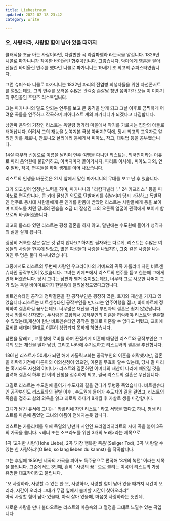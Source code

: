 ```yaml
---
title: Liebestraum
updated: 2022-02-18 23:42
category: write

---
```


### 오, 사랑하라, 사랑할 힘이 남아 있을 때까지



클래식을 조금 아는 사람이라면, 다알만한 곡 라캄파넬라 라는곡을 알겁니다.
1826년 니콜로 파가니니가 작곡한 바이올린 협주곡입니다.
그렇습니다. 악마에게 영혼을 팔아 신들린 바이올린 연주를 했다던 니콜로 파가니니는 19세기 초 최고의 슈퍼스타였습니다.

그런 슈퍼스타 니콜로 파가니니는 1832년 파리의 전염병 희생자들을 위한 자선콘서트를 열었는데요. 
그의 연주를 보러온 수많은 관객중 존잘남 청년 음악가가 오늘 이 이야기의 주인공인 프란츠 리스트입니다.

그는 파가니니의 말도 안되는 연주를 보고 큰 충격을 받게 되고 그날 이후로 끔찍하게 어려운 곡들을 연주하고 작곡하며 피아니스트 계의 파가니니가 되겠다고 다짐합니다.

낭만파 음악의 거장인 리스트는 독일령 헝가리 마을에서 악기를 가르치는 집안의 아들로 태어납니다. 어려서 그의 재능을 눈여겨본 극성 아버지? 덕에, 당시 최고의 교육자로 알려진 카를 체르니, 안토니오 살리에리 등에게서 피아노, 작고, 대위법 등을 공부했습니다.

14살 때부터 신동으로 이름을 날리며 연주 여행을 다니던 리스트는, 외국인이라는 이유로 파리 음악원에 불합격하고, 아버지마저 돌아가시자,
파리로 이사해 , 피아노 과외, 연주 알바, 작곡, 편곡들을 하며 생계를 이어 나갔습니다.

리스트의 인생을 바꾼것은 21세 앞에서 말한 파가니니의 무대를 보고 난 후 였습니다.

그가 되고싶어 엄청난 노력을 하며, 파가니니의 ' 라캄파넬라 ', ' 24 카프리스 ' 등을 피아노로 편곡합니다.
큰 키에 잘생긴 외모로 단발머리를 휘날리며 당시 과감하고 폭발적인 연주로 동시대 사람들에게 큰 인기를 한몸에 받았던 리스트는 사람들에게 등을 보이며 피아노를 치던 당대의 관습을 조금 더 잘생긴 그의 오른쪽 얼굴이 관객에게 보이게 함으로써 바꿔버렸습니다.

최고의 톱스타 였던 리스트는 평생 결혼을 하지 않고, 말년에는 수도원에 들어가 성직자의 삶을 살게 됩니다.

굉장히 거룩한 삶은 살은 것 같지 않나요? 
하지만 필자와는 다르게, 리스트는 수많은 여성들의 사랑을 한몸에 받았고, 많은 여성들과 사랑을 나눴지만, 그중 깊은 사랑을 나눈 여인 두 명은 둘다 유부녀였습니다. 

그중에서도 리스트의 두번째 사랑인 우크라이나의 키예프의 귀족 카롤리네 자인 비트겐슈타인 공작부인이 있었습니다. 
그녀는 키예프에서 리스트의 연주를 듣고 한눈에 그에게 반해 버렸습니다. 당시 그녀는 남편과 별거 중이었는데요, 너무라 그르 사모한 나머지 그가 있는 독일 바이마르까지 한달음에 달려올정도였다고합니다.

비트겐슈타인 공작과 정략결혼을 한 공작부인은 굉장히 많은, 토지와 재산을 가지고 있었습니다.리스트는 비트겐슈타인 공작부인을 만나고는 연주여행을 접고, 바이마르에 정착하여 결혼하길 꿈꾸는데요. 너무많은 재산을 가진 부인과의 결혼은 쉽지 않았답니다.당시 카톨릭 신자였던, 두사람은 교황께서 공작부인의 이혼을 허락해야 리스트와 결혼할 수 있었는데,재산이 탐난 비트겐슈타인 공작은 절대로 이혼할 수 없다고 버텼고, 교회에 로비를 해대며 절대로 이혼이 성립되지 못하게 하였습니다.

남편을 달래고 , 교황청에 로비를 하며 끈질기게 이혼에 매달린 리스트와 공작부인은 그녀의 모든 재산을 딸과 남편, 그리고 나라에 주기로하고 리스트와의 결혼을 추진합니다.

1861년 리스트가 50세가 되던 해에 카톨릭교회는 공작부인의 이혼을 허락했지만, 결혼을 허락하기전에 다른이의 이의신청이 있으면, 이혼을 무효화 할수 있는데, 당시 딸 마리는 혹시라도 자신의 어머니가 리스트와 결혼하면 어머니의 재산이 나라에 빼앗길 것을 염려해 결혼식 하루 전 이의 신청을 접수하게 되고, 결국 리스트의 결혼은 무산됩니다.

그길로 리스트는 수도원에 들어가 수도자의 길을 걷다가 투병중 죽었습니다.
비트겐슈타인 공작부인도 리스트와의 결별 이후 , 수도원에 들어가 수도자의 길을 걸었고, 리스트의 죽음을 접하고 삶의 의욕을 잃고 괴로워 하다가 8개월 후 자살로 생을 마감합니다.

그녀가 남긴 유서에 그녀는 ' 카롤리네 자인 리스트 ' 라고 서명을 했다고 하니, 평생 리스트를 마음에 품었던 그녀의 아픔이 전해지는듯 합니다.

리스트는 카롤리네를 위해 독일의 낭만파 시인인 프라일리히라트의 시에 곡을 붙여 3곡의 가곡을 씁니다.
<테너 또는 소프라노를 위한 3개의 노래>라는 제목으로 

1곡 ‘고귀한 사랑’(Hohe Liebe), 
2곡 ‘가장 행복한 죽음’(Seliger Tod), 
3곡 ‘사랑할 수 있는 한 사랑하라’(O lieb, so lang lieben du kannst) 을 작곡합니다.

그는 후일에 1850년 세곡의 가곡을 피아노 독주용으로 편곡해 '3개의 녹턴' 이라는 제목을 붙입니다. 그중에서도 3번째,  흔히 ' 사랑의 꿈 ' 으로 불리는 이곡이 리스트의 가장 유명한 대표작이라고 불립니다.

 “오 사랑하라, 사랑할 수 있는 한 
오, 사랑하라, 사랑할 힘이 남아 있을 때까지 
시간이 오리라, 시간이 오리라 
그대가 무덤 옆에서 슬퍼할 시간이 찾아오리라”  
아직 사랑할 힘이 남아 있을때, 아직 살아 있을때, 마음껏 사랑하라는 뜻인데, 

새로운 사랑을 만나 불타오르는 리스트의 마음속의 그 열정을 그대로 느낄수 있는 곡입니다